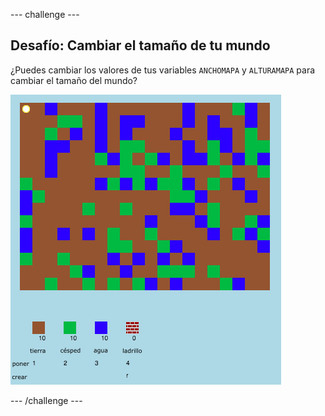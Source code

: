 \--- challenge \---

## Desafío: Cambiar el tamaño de tu mundo

¿Puedes cambiar los valores de tus variables `ANCHOMAPA` y `ALTURAMAPA` para cambiar el tamaño del mundo?

![captura de pantalla](images/craft-mapsize.png)

\--- /challenge \---